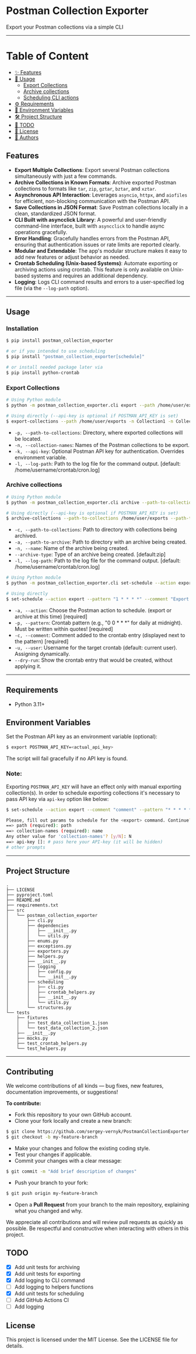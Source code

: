 # Postman Collection Exporter

Export your Postman collections via a simple CLI

---

# Table of Content

  - [✨ Features](#-features)
  - [🚀 Usage](#-usage)
    - [Export Collections](#-export-collections)
    - [Archive collections](#-archive-collections)
    - [Scheduling CLI actions](#-scheduling-cli-actions)
  - [⚙️ Requirements](#-requirements)
  - [📑 Environment Variables](#-environment-variables)
  - [🛠️ Project Structure](#-project-structure)
  - [🧹 TODO](#-todo)
  - [📜 License](#-license)
  - [👤 Authors](#-authors)


## Features

- **Export Multiple Collections**: Export several Postman collections simultaneously with just a few commands.
- **Archive Collections in Known Formats**: Archive exported Postman collections to formats like `tar`, `zip`, `gztar`, `bztar`, and `xztar`.
- **Asynchronous API Interaction**: Leverages `asyncio`, `httpx`, and `aiofiles` for efficient, non-blocking communication with the Postman API.
- **Save Collections in JSON Format**: Save Postman collections locally in a clean, standardized JSON format.
- **CLI Built with asyncclick Library**: A powerful and user-friendly command-line interface, built with `asyncclick` to handle async operations gracefully.
- **Error Handling**: Gracefully handles errors from the Postman API, ensuring that authentication issues or rate limits are reported clearly.
- **Modular and Extendable**: The app's modular structure makes it easy to add new features or adjust behavior as needed.
- **Crontab Scheduling (Unix-based Systems)**: Automate exporting or archiving actions using crontab. This feature is only available on Unix-based systems and requires an additional dependency.
- **Logging**: Logs CLI command results and errors to a user-specified log file (via the `--log-path` option).  
---

## Usage


### Installation
```bash
$ pip install postman_collection_exporter

# or if you intended to use scheduling 
$ pip install "postman_collection_exporter[schedule]"

# or install needed package later via
$ pip install python-crontab
```

### Export Collections
```bash
# Using Python module
$ python -m postman_collection_exporter.cli export --path /home/user/exports -n Collection1 -n Collection2 --api-key postman-api-key

# Using directly (--api-key is optional if POSTMAN_API_KEY is set)
$ export-collections --path /home/user/exports -n Collection1 -n Collection2 --api-key postman-api-key
```
- `-p, --path-to-collections`: Directory, where exported collections will be located.
- `-n, --collection-names`: Names of the Postman collections to be export.
- `-k, --api-key`: Optional Postman API key for authentication.  Overrides environment variable.
- `-l, --log-path`: Path to the log file for the command output. [default: /home/username/crontab/cron.log]

### Archive collections
```bash
# Using Python module
$ python -m postman_collection_exporter.cli archive --path-to-collections /home/user/exports --path-to-archive /home/user/archives -n My_Collections --archive-type tar

# Using directly (--api-key is optional if POSTMAN_API_KEY is set)
$ archive-collections --path-to-collections /home/user/exports --path-to-archive /home/user/archives -n My_Collections --archive-type tar
```
- `-c, --path-to-collections`: Path to directory with collections being archived.
- `-a, --path-to-archive`: Path to directory with an archive being created.
- `-n, --name`: Name of the archive being created.
- `--archive-type`: Type of an archive being created. [default:zip]
- `-l, --log-path`: Path to the log file for the command output. [default: /home/username/crontab/cron.log]

```bash
# Using Python module
$ python -m postman_collection_exporter.cli set-schedule --action export --pattern "1 * * * *" --comment "Export Postman collections every hour."

# Using directly
$ set-schedule --action export --pattern "1 * * * *" --comment "Export Postman collections every hour."
```
- `-a, --action`: Choose the Postman action to schedule. (export or archive at this time) [required]
- `-p, --pattern`: Crontab pattern (e.g., "0 0 * * *" for daily at midnight). Must be written within quotes! [required]
- `-c, --comment`: Comment added to the crontab entry (displayed next to the pattern) [required]
- `-u, --user`: Username for the target crontab (default: current user). Assigning dynamically.
- `--dry-run`: Show the crontab entry that would be created, without applying it.
---

## Requirements

- Python 3.11+

## Environment Variables

Set the Postman API key as an environment variable (optional):

```bash
$ export POSTMAN_API_KEY=<actual_api_key>
```
The script will fail gracefully if no API key is found.

### Note: 
Exporting `POSTMAN_API_KEY` will have an effect only with manual exporting collection(s). In order to schedule exporting collections it's necessary to pass API key via `api-key` option like below:
```bash
$ set-schedule --action export --comment "comment" --pattern "* * * * *"

Please, fill out params to schedule for the <export> command. Continue? [Y/n]: 
==> path (required): path
==> collection-names (required): name
Any other value for 'collection-names'? [y/N]: N
==> api-key []: # pass here your API-key (it will be hidden)
# other prompts
```
---

## Project Structure

```
.
├── LICENSE
├── pyproject.toml
├── README.md
├── requirements.txt
├── src
│   └── postman_collection_exporter
│       ├── cli.py
│       ├── dependencies
│       │   ├── __init__.py
│       │   └── utils.py
│       ├── enums.py
│       ├── exceptions.py
│       ├── exporters.py
│       ├── helpers.py
│       ├── __init__.py
│       ├── logging
│       │   ├── config.py
│       │   └── __init__.py
│       ├── scheduling
│       │   ├── cli.py
│       │   ├── crontab_helpers.py
│       │   ├── __init__.py
│       │   └── utils.py
│       └── structures.py
└── tests
    ├── fixtures
    │   ├── test_data_collection_1.json
    │   └── test_data_collection_2.json
    ├── __init__.py
    ├── mocks.py
    ├── test_crontab_helpers.py
    └── test_helpers.py
```
---

## Contributing
We welcome contributions of all kinds — bug fixes, new features, documentation improvements, or suggestions!

**To contribute:**
- Fork this repository to your own GitHub account.
- Clone your fork locally and create a new branch:

```bash
$ git clone https://github.com/sergey-vernyk/PostmanCollectionExporter.git
$ git checkout -b my-feature-branch
```
- Make your changes and follow the existing coding style.
- Test your changes if applicable.
- Commit your changes with a clear message:

```bash
$ git commit -m "Add brief description of changes"
```
- Push your branch to your fork:

```bash
$ git push origin my-feature-branch
```
- Open a **Pull Request** from your branch to the main repository, explaining what you changed and why.

We appreciate all contributions and will review pull requests as quickly as possible. Be respectful and constructive when interacting with others in this project.

## TODO

- [x] Add unit tests for archiving
- [x] Add unit tests for exporting
- [x] Add logging to CLI command
- [ ] Add logging to helpers functions
- [x] Add unit tests for scheduling
- [ ] Add GitHub Actions CI
- [ ] Add logging

## License
This project is licensed under the MIT License. See the LICENSE file for details.